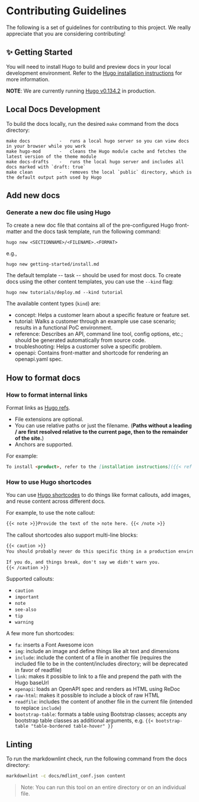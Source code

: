 # Contributing Guidelines

The following is a set of guidelines for contributing to this project. We really appreciate that you are considering contributing!

## ✨ Getting Started

You will need to install Hugo to build and preview docs in your local development environment. 
Refer to the [Hugo installation instructions](https://gohugo.io/getting-started/installing/) for more information.

**NOTE**: We are currently running [Hugo v0.134.2](https://github.com/gohugoio/hugo/releases/tag/v0.134.2) in production.

## Local Docs Development

To build the docs locally, run the desired `make` command from the docs directory:

```text
make docs           -   runs a local hugo server so you can view docs in your browser while you work
make hugo-mod       -   cleans the Hugo module cache and fetches the latest version of the theme module
make docs-drafts    -   runs the local hugo server and includes all docs marked with `draft: true`
make clean          -   removes the local `public` directory, which is the default output path used by Hugo
```

## Add new docs

### Generate a new doc file using Hugo

To create a new doc file that contains all of the pre-configured Hugo front-matter and the docs task template, run the following command:

`hugo new <SECTIONNAME>/<FILENAME>.<FORMAT>`

e.g.,

`hugo new getting-started/install.md`

The default template -- task -- should be used for most docs. To create docs using the other content templates, you can use the `--kind` flag:

`hugo new tutorials/deploy.md --kind tutorial`

The available content types (`kind`) are:

- concept: Helps a customer learn about a specific feature or feature set.
- tutorial: Walks a customer through an example use case scenario; results in a functional PoC environment.
- reference: Describes an API, command line tool, config options, etc.; should be generated automatically from source code. 
- troubleshooting: Helps a customer solve a specific problem.
- openapi: Contains front-matter and shortcode for rendering an openapi.yaml spec.

## How to format docs

### How to format internal links

Format links as [Hugo refs](https://gohugo.io/content-management/cross-references/). 

- File extensions are optional.
- You can use relative paths or just the filename. (**Paths without a leading / are first resolved relative to the current page, then to the remainder of the site.**)
- Anchors are supported.

For example:

```md
To install <product>, refer to the [installation instructions]({{< ref "install" >}}).
```

### How to use Hugo shortcodes

You can use [Hugo shortcodes](/docs/themes/f5-hugo/layouts/shortcodes/) to do things like format callouts, add images, and reuse content across different docs. 

For example, to use the note callout:

```md
{{< note >}}Provide the text of the note here. {{< /note >}}
```

The callout shortcodes also support multi-line blocks:

```md
{{< caution >}}
You should probably never do this specific thing in a production environment. 

If you do, and things break, don't say we didn't warn you.
{{< /caution >}}
```

Supported callouts:

- `caution`
- `important`
- `note`
- `see-also`
- `tip`
- `warning`

A few more fun shortcodes:

- `fa`: inserts a Font Awesome icon
- `img`: include an image and define things like alt text and dimensions
- `include`: include the content of a file in another file (requires the included file to be in the content/includes directory; will be deprecated in favor of readfile)
- `link`: makes it possible to link to a file and prepend the path with the Hugo baseUrl
- `openapi`: loads an OpenAPI spec and renders as HTML using ReDoc
- `raw-html`: makes it possible to include a block of raw HTML
- `readfile`: includes the content of another file in the current file (intended to replace `include`)
- `bootstrap-table`: formats a table using Bootstrap classes; accepts any bootstrap table classes as additional arguments, e.g. `{{< bootstrap-table "table-bordered table-hover" }}`

## Linting

To run the markdownlint check, run the following command from the docs directory:

  ```bash
  markdownlint -c docs/mdlint_conf.json content
  ```

> Note: You can run this tool on an entire directory or on an individual file.
